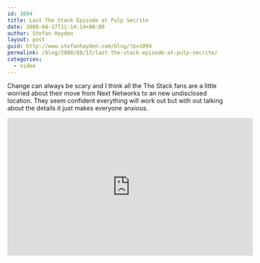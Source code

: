 ```yaml
---
id: 1094
title: Last The Stack Episode at Pulp Secrite
date: 2008-08-17T11:14:14+00:00
author: Stefan Hayden
layout: post
guid: http://www.stefanhayden.com/blog/?p=1094
permalink: /blog/2008/08/17/last-the-stack-episode-at-pulp-secrite/
categories:
  - video
---
```

Change can always be scary and I think all the The Stack fans are a little worried about their move from Next Networks to an new undisclosed location. They seem confident everything will work out but with out talking about the details it just makes everyone anxious.

<iframe width="560" height="315" src="http://www.youtube.com/v/yr0sbxhu-Uc&hl=en&fs=1" title="YouTube video player" frameborder="0" allow="accelerometer; autoplay; clipboard-write; encrypted-media; gyroscope; picture-in-picture" allowfullscreen></iframe>